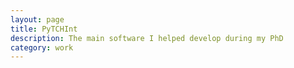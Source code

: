 ```yaml
---
layout: page
title: PyTCHInt
description: The main software I helped develop during my PhD
category: work
---
```

